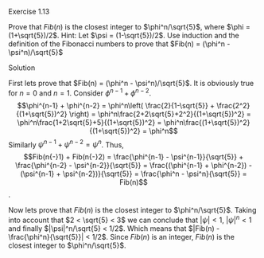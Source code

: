 Exercise 1.13

Prove that $Fib(n)$ is the closest integer to $\phi^n/\sqrt{5}$, where $\phi = (1+\sqrt{5})/2$. Hint: Let $\psi = (1-\sqrt{5})/2$. Use induction and the definition of the Fibonacci numbers to prove that $Fib(n) = (\phi^n - \psi^n)/\sqrt{5}$

Solution

First lets prove that $Fib(n) = (\phi^n - \psi^n)/\sqrt{5}$. It is obviously true for $n=0$ and $n=1$. 
Consider $\phi^{n-1} + \phi^{n-2}$.
$$\phi^{n-1} + \phi^{n-2} = \phi^n\left( \frac{2}{1-\sqrt{5}} + \frac{2^2}{(1+\sqrt{5})^2} \right) = \phi^n\frac{2+2\sqrt{5}+2^2}{(1+\sqrt{5})^2} = \phi^n\frac{1+2\sqrt{5}+5}{(1+\sqrt{5})^2} = \phi^n\frac{(1+\sqrt{5})^2}{(1+\sqrt{5})^2} = \phi^n$$
Similarly $\psi^{n-1} + \psi^{n-2} = \psi^n$.
Thus, $$Fib(n{-}1) + Fib(n{-}2) = \frac{\phi^{n-1} - \psi^{n-1}}{\sqrt{5}} +  \frac{\phi^{n-2} - \psi^{n-2}}{\sqrt{5}} = \frac{(\phi^{n-1} + \phi^{n-2}) - (\psi^{n-1} + \psi^{n-2})}{\sqrt{5}} = \frac{\phi^n - \psi^n}{\sqrt{5}} = Fib(n)$$.

Now lets prove that $Fib(n)$ is the closest integer to $\phi^n/\sqrt{5}$. Taking into account that $2 < \sqrt{5} < 3$ we can conclude that $|\psi| < 1$, $|\psi|^n < 1$ and finally $|\psi|^n/\sqrt{5} < 1/2$. Which means that $|Fib(n) - \frac{\phi^n}{\sqrt{5}}| < 1/2$. Since $Fib(n)$ is an integer, $Fib(n)$ is the closest integer to $\phi^n/\sqrt{5}$.